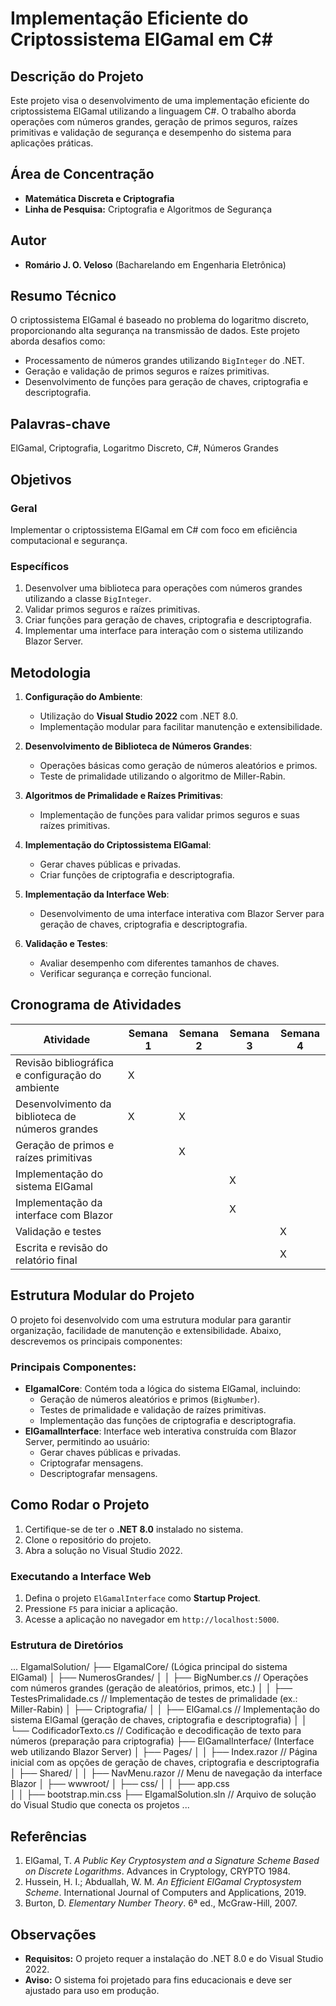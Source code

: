 # Implementação Eficiente do Criptossistema ElGamal em C#

## Descrição do Projeto
Este projeto visa o desenvolvimento de uma implementação eficiente do criptossistema ElGamal utilizando a linguagem C#. O trabalho aborda operações com números grandes, geração de primos seguros, raízes primitivas e validação de segurança e desempenho do sistema para aplicações práticas.

## Área de Concentração
- **Matemática Discreta e Criptografia**
- **Linha de Pesquisa:** Criptografia e Algoritmos de Segurança

## Autor
- **Romário J. O. Veloso** (Bacharelando em Engenharia Eletrônica)

## Resumo Técnico
O criptossistema ElGamal é baseado no problema do logaritmo discreto, proporcionando alta segurança na transmissão de dados. Este projeto aborda desafios como:
- Processamento de números grandes utilizando `BigInteger` do .NET.
- Geração e validação de primos seguros e raízes primitivas.
- Desenvolvimento de funções para geração de chaves, criptografia e descriptografia.

## Palavras-chave
ElGamal, Criptografia, Logaritmo Discreto, C#, Números Grandes

## Objetivos

### Geral
Implementar o criptossistema ElGamal em C# com foco em eficiência computacional e segurança.

### Específicos
1. Desenvolver uma biblioteca para operações com números grandes utilizando a classe `BigInteger`.
2. Validar primos seguros e raízes primitivas.
3. Criar funções para geração de chaves, criptografia e descriptografia.
4. Implementar uma interface para interação com o sistema utilizando Blazor Server.

## Metodologia
1. **Configuração do Ambiente**:
   - Utilização do **Visual Studio 2022** com .NET 8.0.
   - Implementação modular para facilitar manutenção e extensibilidade.

2. **Desenvolvimento de Biblioteca de Números Grandes**:
   - Operações básicas como geração de números aleatórios e primos.
   - Teste de primalidade utilizando o algoritmo de Miller-Rabin.

3. **Algoritmos de Primalidade e Raízes Primitivas**:
   - Implementação de funções para validar primos seguros e suas raízes primitivas.

4. **Implementação do Criptossistema ElGamal**:
   - Gerar chaves públicas e privadas.
   - Criar funções de criptografia e descriptografia.

5. **Implementação da Interface Web**:
   - Desenvolvimento de uma interface interativa com Blazor Server para geração de chaves, criptografia e descriptografia.

6. **Validação e Testes**:
   - Avaliar desempenho com diferentes tamanhos de chaves.
   - Verificar segurança e correção funcional.

## Cronograma de Atividades
| Atividade                                     | Semana 1 | Semana 2 | Semana 3 | Semana 4 |
|-----------------------------------------------|----------|----------|----------|----------|
| Revisão bibliográfica e configuração do ambiente | X        |          |          |          |
| Desenvolvimento da biblioteca de números grandes | X        | X        |          |          |
| Geração de primos e raízes primitivas          |          | X        |          |          |
| Implementação do sistema ElGamal              |          |          | X        |          |
| Implementação da interface com Blazor         |          |          | X        |          |
| Validação e testes                             |          |          |          | X        |
| Escrita e revisão do relatório final          |          |          |          | X        |

## Estrutura Modular do Projeto

O projeto foi desenvolvido com uma estrutura modular para garantir organização, facilidade de manutenção e extensibilidade. Abaixo, descrevemos os principais componentes:

### Principais Componentes:
- **ElgamalCore**: Contém toda a lógica do sistema ElGamal, incluindo:
  - Geração de números aleatórios e primos (`BigNumber`).
  - Testes de primalidade e validação de raízes primitivas.
  - Implementação das funções de criptografia e descriptografia.
- **ElGamalInterface**: Interface web interativa construída com Blazor Server, permitindo ao usuário:
  - Gerar chaves públicas e privadas.
  - Criptografar mensagens.
  - Descriptografar mensagens.

## Como Rodar o Projeto

1. Certifique-se de ter o **.NET 8.0** instalado no sistema.
2. Clone o repositório do projeto.
3. Abra a solução no Visual Studio 2022.

### Executando a Interface Web
1. Defina o projeto `ElGamalInterface` como **Startup Project**.
2. Pressione `F5` para iniciar a aplicação.
3. Acesse a aplicação no navegador em `http://localhost:5000`.

### Estrutura de Diretórios

...
ElgamalSolution/
├── ElgamalCore/            (Lógica principal do sistema ElGamal)
│   ├── NumerosGrandes/
│   │   ├── BigNumber.cs          // Operações com números grandes (geração de aleatórios, primos, etc.)
│   │   ├── TestesPrimalidade.cs  // Implementação de testes de primalidade (ex.: Miller-Rabin)
│   ├── Criptografia/
│   │   ├── ElGamal.cs            // Implementação do sistema ElGamal (geração de chaves, criptografia e descriptografia)
│   │   └── CodificadorTexto.cs   // Codificação e decodificação de texto para números (preparação para criptografia)
├── ElGamalInterface/       (Interface web utilizando Blazor Server)
│   ├── Pages/
│   │   ├── Index.razor           // Página inicial com as opções de geração de chaves, criptografia e descriptografia
│   ├── Shared/
│   │   ├── NavMenu.razor         // Menu de navegação da interface Blazor
│   ├── wwwroot/
│       ├── css/
│       │   ├── app.css           
│       │   ├── bootstrap.min.css 
├── ElgamalSolution.sln      // Arquivo de solução do Visual Studio que conecta os projetos
...


## Referências
1. ElGamal, T. *A Public Key Cryptosystem and a Signature Scheme Based on Discrete Logarithms*. Advances in Cryptology, CRYPTO 1984.
2. Hussein, H. I.; Abduallah, W. M. *An Efficient ElGamal Cryptosystem Scheme*. International Journal of Computers and Applications, 2019.
3. Burton, D. *Elementary Number Theory*. 6ª ed., McGraw-Hill, 2007.

## Observações
- **Requisitos:** O projeto requer a instalação do .NET 8.0 e do Visual Studio 2022.
- **Aviso:** O sistema foi projetado para fins educacionais e deve ser ajustado para uso em produção.
